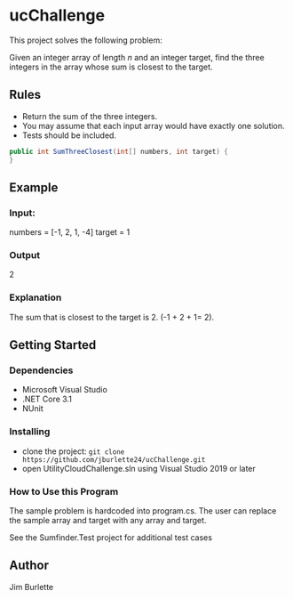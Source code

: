 # ucChallenge
This project solves the following problem:

Given an integer array of length _n_ and an integer target, find the three integers in the array whose sum
is closest to the target.

## Rules

* Return the sum of the three integers.
* You may assume that each input array would have exactly one solution.
* Tests should be included.
```cs
public int SumThreeClosest(int[] numbers, int target) {
}
```
## Example
### Input: 
numbers = [-1, 2, 1, -4]
target = 1
### Output
2

### Explanation
The sum that is closest to the target is 2. (-1 + 2 + 1= 2).

## Getting Started

### Dependencies

* Microsoft Visual Studio
* .NET Core 3.1
* NUnit

### Installing
* clone the project: `git clone https://github.com/jburlette24/ucChallenge.git`
* open UtilityCloudChallenge.sln using Visual Studio 2019 or later

### How to Use this Program

The sample problem is hardcoded into program.cs. The user can replace the sample array and target with any array and target.

See the Sumfinder.Test project for additional test cases


## Author

Jim Burlette

